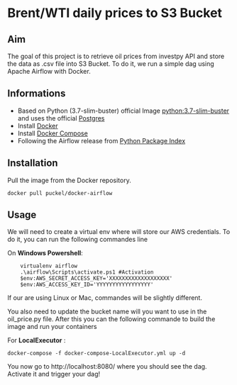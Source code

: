 # Brent/WTI daily prices to S3 Bucket

## Aim
The goal of this project is to retrieve oil prices from investpy API and store the data as .csv file into S3 Bucket. To do it, we run a simple dag using Apache Airflow with Docker.


## Informations

* Based on Python (3.7-slim-buster) official Image [python:3.7-slim-buster](https://hub.docker.com/_/python/) and uses the official [Postgres](https://hub.docker.com/_/postgres/)
* Install [Docker](https://www.docker.com/)
* Install [Docker Compose](https://docs.docker.com/compose/install/)
* Following the Airflow release from [Python Package Index](https://pypi.python.org/pypi/apache-airflow)


## Installation

Pull the image from the Docker repository.

    docker pull puckel/docker-airflow


## Usage

We will need to create a virtual env where will store our AWS credentials. To do it, you can run the following commandes line

On **Windows Powershell**:
```shell
    virtualenv airflow
    .\airflow\Scripts\activate.ps1 #Activation
    $env:AWS_SECRET_ACCESS_KEY='XXXXXXXXXXXXXXXXXXX'
    $env:AWS_ACCESS_KEY_ID='YYYYYYYYYYYYYYYYY'
```

If our are using Linux or Mac, commandes will be slightly different.

You also need to update the bucket name will you want to use in the oil_price.py file. After this you can the following commande to build the image and run your containers

For **LocalExecutor** :

    docker-compose -f docker-compose-LocalExecutor.yml up -d

You now go to http://localhost:8080/ where you should see the dag. Activate it and trigger your dag!